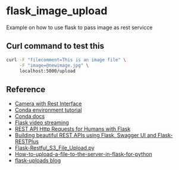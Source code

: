 # flask_image_upload

Example on how to use flask to pass image as rest servicce

## Curl command to test this

```sh
curl -F "filecomment=This is an image file" \
     -F "image=@newimage.jpg" \
     localhost:5000/upload
```

## Reference

- [Camera with Rest Interface](http://blog.cudmore.io/post/2015/12/06/camera-with-a-rest-interface/)
- [Conda environment tutorial](http://www.naren.me/2017-02-28-Using-Anaconda-for-creating-virtual-environment/)
- [Conda docs](https://conda.io/docs/using/envs.html)
- [Flask video streaming](https://github.com/miguelgrinberg/flask-video-streaming)
- [REST API Http Requests for Humans with Flask](http://www.bogotobogo.com/python/python-REST-API-Http-Requests-for-Humans-with-Flask.php)
- [Building beautiful REST APIs using Flask, Swagger UI and Flask-RESTPlus](http://michal.karzynski.pl/blog/2016/06/19/building-beautiful-restful-apis-using-flask-swagger-ui-flask-restplus/)
- [Flask-Restful_S3_File_Upload.py](https://gist.github.com/RishabhVerma/7228939)
- [How-to-upload-a-file-to-the-server-in-flask-for-python](http://code.runnable.com/UiPcaBXaxGNYAAAL/how-to-upload-a-file-to-the-server-in-flask-for-python)
- [flask-uploads blog](http://www.patricksoftwareblog.com/tag/flask-uploads/)